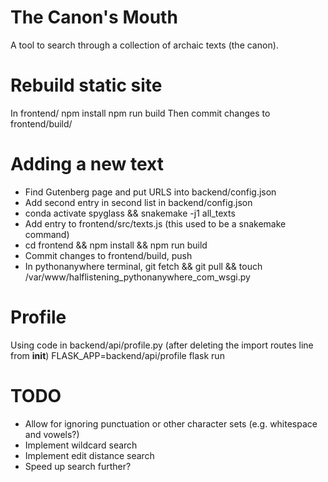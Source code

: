 # The Canon's Mouth

A tool to search through a collection of archaic texts (the canon).

# Rebuild static site

In frontend/
npm install
npm run build
Then commit changes to frontend/build/

# Adding a new text

* Find Gutenberg page and put URLS into backend/config.json
* Add second entry in second list in backend/config.json
* conda activate spyglass && snakemake -j1 all_texts
* Add entry to frontend/src/texts.js (this used to be a snakemake command)
* cd frontend && npm install && npm run build
* Commit changes to frontend/build, push
* In pythonanywhere terminal, git fetch && git pull && touch /var/www/halflistening_pythonanywhere_com_wsgi.py

# Profile

Using code in backend/api/profile.py (after deleting the import routes line from __init__)
FLASK_APP=backend/api/profile flask run

# TODO

* Allow for ignoring punctuation or other character sets (e.g. whitespace and vowels?)
* Implement wildcard search
* Implement edit distance search
* Speed up search further?


